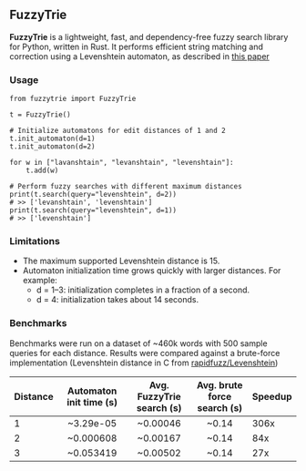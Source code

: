 ## FuzzyTrie

**FuzzyTrie** is a lightweight, fast, and dependency-free fuzzy search library for Python, written in Rust. It performs efficient string matching and correction using a Levenshtein automaton, as described in [this paper](https://dmice.ohsu.edu/bedricks/courses/cs655/pdf/readings/2002_Schulz.pdf "paper")

### Usage

```
from fuzzytrie import FuzzyTrie

t = FuzzyTrie()

# Initialize automatons for edit distances of 1 and 2
t.init_automaton(d=1)
t.init_automaton(d=2)

for w in ["lavanshtain", "levanshtain", "levenshtain"]:
    t.add(w)

# Perform fuzzy searches with different maximum distances
print(t.search(query="levenshtein", d=2))
# >> ['levanshtain', 'levenshtain']
print(t.search(query="levenshtein", d=1))
# >> ['levenshtain']
```


### Limitations
- The maximum supported Levenshtein distance is 15.
- Automaton initialization time grows quickly with larger distances.
	For example:
	- d = 1–3: initialization completes in a fraction of a second.
	- d = 4: initialization takes about 14 seconds.


### Benchmarks
Benchmarks were run on a dataset of ~460k words with 500 sample queries for each distance. Results were compared against a brute-force implementation (Levenshtein distance in C from [rapidfuzz/Levenshtein](https://github.com/rapidfuzz/Levenshtein "library"))


| Distance | Automaton init time (s) | Avg. FuzzyTrie search (s) | Avg. brute force search (s) | Speedup |
| --- |:---:|:---:|:---:|:---|
| 1 | ~3.29e-05 | ~0.00046 | ~0.14 | 306x |
| 2 | ~0.000608 | ~0.00167 | ~0.14 | 84x |
| 3 | ~0.053419 | ~0.00502 | ~0.14 | 27x |